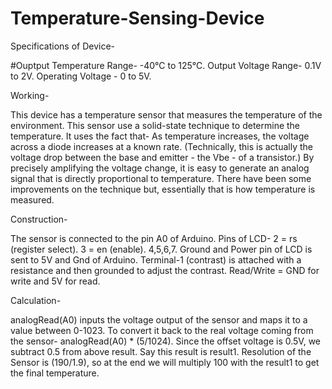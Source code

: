 # Temperature-Sensing-Device

Specifications of Device-

#Ouptput Temperature Range- -40℃ to 125℃.
Output Voltage Range- 0.1V to 2V.
Operating Voltage - 0 to 5V.

Working- 

This device has a temperature sensor that measures the temperature of the environment. This sensor use a solid-state technique to determine the temperature. It uses the fact that- As temperature increases, the voltage across a diode increases at a known rate. (Technically, this is actually the voltage drop between the base and emitter - the Vbe - of a transistor.) By precisely amplifying the voltage change, it is easy to generate an analog signal that is directly proportional to temperature. There have been some improvements on the technique but, essentially that is how temperature is measured. 

Construction-

The sensor is connected to the pin A0 of Arduino. Pins of LCD-
2 = rs (register select).
3 = en  (enable).
4,5,6,7.
Ground and Power pin of LCD is sent to 5V and Gnd of Arduino.
Terminal-1 (contrast) is attached with a resistance and then grounded to adjust the contrast.
Read/Write = GND for write and 5V for read.

Calculation- 

analogRead(A0) inputs the voltage output of the sensor and maps it to a value between 0-1023. To convert it back to the real voltage coming from the sensor- analogRead(A0) * (5/1024).
Since the offset voltage is 0.5V, we subtract 0.5 from above result. Say this result is result1.
Resolution of the Sensor is (190/1.9), so at the end we will multiply 100 with the result1 to get the final temperature.




